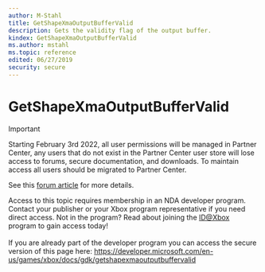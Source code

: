 ```yaml
---
author: M-Stahl
title: GetShapeXmaOutputBufferValid
description: Gets the validity flag of the output buffer.
kindex: GetShapeXmaOutputBufferValid
ms.author: mstahl
ms.topic: reference
edited: 06/27/2019
security: secure
---
```


# GetShapeXmaOutputBufferValid
> [!IMPORTANT]
> Starting February 3rd 2022, all user permissions will be managed in Partner Center, any users that do not exist in the Partner Center user store will lose access to forums, secure documentation, and downloads. To maintain access all users should be migrated to Partner Center. <p></p>See this <a href="https://forums.xboxlive.com/articles/132187/breaking-change-user-access-for-forums-secure-docu.html">forum article</a> for more details.  

 Access to this topic requires membership in an NDA developer program. Contact your publisher or your Xbox program representative if you need direct access. Not in the program? Read about joining the <a href="https://www.xbox.com/Developers/id">ID@Xbox</a> program to gain access today!  <br/><br/>If you are already part of the developer program you can access the secure version of this page here: <a target="_blank" href="https://developer.microsoft.com/en-us/games/xbox/docs/gdk/getshapexmaoutputbuffervalid">https://developer.microsoft.com/en-us/games/xbox/docs/gdk/getshapexmaoutputbuffervalid</a>